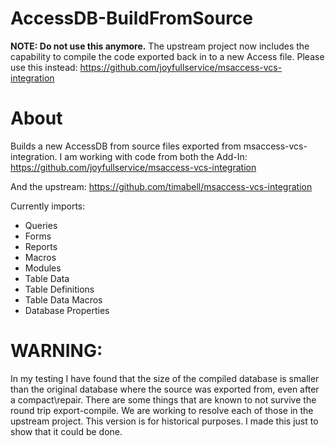 AccessDB-BuildFromSource
========================

**NOTE: Do not use this anymore.** The upstream project now includes the capability to compile the code exported back in to a new Access file. Please use this instead: https://github.com/joyfullservice/msaccess-vcs-integration

# About

 Builds a new AccessDB from source files exported from msaccess-vcs-integration. 
 I am working with code from both the Add-In: https://github.com/joyfullservice/msaccess-vcs-integration
 
 And the upstream: https://github.com/timabell/msaccess-vcs-integration
 
Currently imports:
 
* Queries
* Forms
* Reports
* Macros
* Modules
* Table Data
* Table Definitions
* Table Data Macros
* Database Properties

# WARNING:

  In my testing I have found that the size of the compiled database is smaller than the original database where the source was exported from, even after a compact\repair. There are some things that are known to not survive the round trip export-compile. We are working to resolve each of those in the upstream project. This version is for historical purposes. I made this just to show that it could be done.

